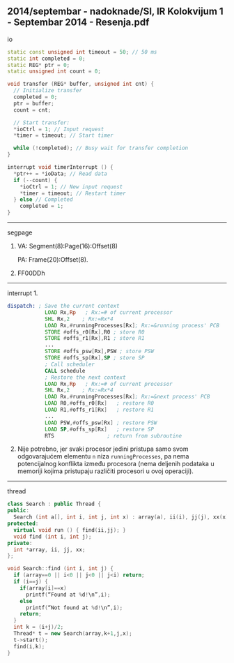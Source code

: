 2014/septembar - nadoknade/SI, IR Kolokvijum 1 - Septembar 2014 - Resenja.pdf
--------------------------------------------------------------------------------
io
```cpp
static const unsigned int timeout = 50; // 50 ms
static int completed = 0;
static REG* ptr = 0;
static unsigned int count = 0;

void transfer (REG* buffer, unsigned int cnt) {
  // Initialize transfer
  completed = 0;
  ptr = buffer;
  count = cnt;

  // Start transfer:
  *ioCtrl = 1; // Input request
  *timer = timeout; // Start timer

  while (!completed); // Busy wait for transfer completion
}

interrupt void timerInterrupt () {
  *ptr++ = *ioData; // Read data
  if (--count) {
    *ioCtrl = 1; // New input request
    *timer = timeout; // Restart timer
  } else // Completed
    completed = 1;
}
```

--------------------------------------------------------------------------------
segpage
1. VA: Segment(8):Page(16):Offset(8)

   PA: Frame(20):Offset(8).
2. FF00DDh

--------------------------------------------------------------------------------
interrupt
1. 
```asm
dispatch: ; Save the current context
            LOAD Rx,Rp   ; Rx:=# of current processor
            SHL Rx,2    ; Rx:=Rx*4
            LOAD Rx,#runningProcesses[Rx]; Rx:=&running process' PCB
            STORE #offs_r0[Rx],R0 ; store R0
            STORE #offs_r1[Rx],R1 ; store R1
            ...
            STORE #offs_psw[Rx],PSW ; store PSW
            STORE #offs_sp[Rx],SP ; store SP
            ; Call scheduler
            CALL schedule
            ; Restore the next context
            LOAD Rx,Rp   ; Rx:=# of current processor
            SHL Rx,2    ; Rx:=Rx*4
            LOAD Rx,#runningProcesses[Rx]; Rx:=&next process' PCB
            LOAD R0,#offs_r0[Rx]   ; restore R0
            LOAD R1,#offs_r1[Rx]   ; restore R1
            ...
            LOAD PSW,#offs_psw[Rx] ; restore PSW
            LOAD SP,#offs_sp[Rx]   ; restore SP
            RTS                 ; return from subroutine
```
2. Nije potrebno, jer svaki procesor jedini pristupa samo svom odgovarajućem elementu `n`
niza `runningProcesses`, pa nema potencijalnog konflikta između procesora (nema deljenih
podataka u memoriji kojima pristupaju različiti procesori u ovoj operaciji).

--------------------------------------------------------------------------------
thread
```cpp
class Search : public Thread {
public:
  Search (int a[], int i, int j, int x) : array(a), ii(i), jj(j), xx(x) {}
protected:
  virtual void run () { find(ii,jj); }
  void find (int i, int j);
private:
  int *array, ii, jj, xx;
};

void Search::find (int i, int j) {
  if (array==0 || i<0 || j<0 || j<i) return;
  if (i==j) {
    if(array[i]==x)
      printf(“Found at %d!\n”,i);
    else
      printf(“Not found at %d!\n”,i);
    return;
  }
  int k = (i+j)/2;
  Thread* t = new Search(array,k+1,j,x);
  t->start();
  find(i,k);
}
```
